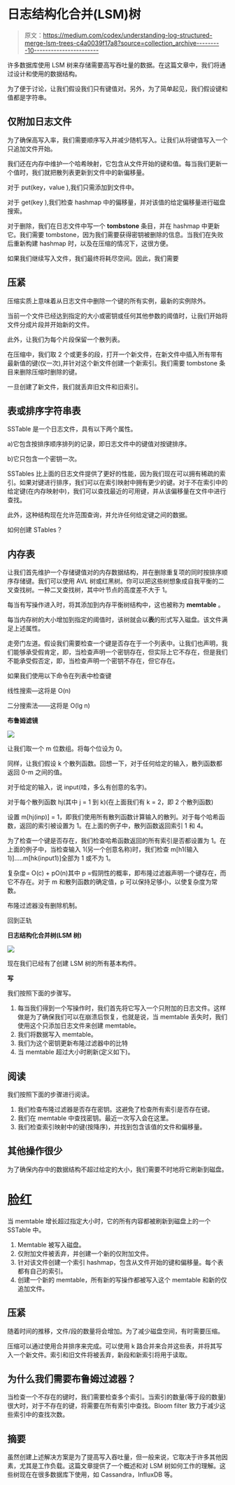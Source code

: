 # 日志结构化合并(LSM)树

> 原文：<https://medium.com/codex/understanding-log-structured-merge-lsm-trees-c4a0039f17a8?source=collection_archive---------10----------------------->

许多数据库使用 LSM 树来存储需要高写吞吐量的数据。在这篇文章中，我们将通过设计和使用的数据结构。

为了便于讨论，让我们假设我们只有键值对。另外，为了简单起见，我们假设键和值都是字符串。

## 仅附加日志文件

为了确保高写入率，我们需要顺序写入并减少随机写入。让我们从将键值写入一个只追加文件开始。

我们还在内存中维护一个哈希映射，它包含从文件开始的键和值。每当我们更新一个值时，我们就把散列表更新到文件中的新偏移量。

对于 put(key，value ),我们只需添加到文件中。

对于 get(key ),我们检查 hashmap 中的偏移量，并对该值的给定偏移量进行磁盘搜索。

对于删除，我们在日志文件中写一个 **tombstone** 条目，并在 hashmap 中更新它。我们需要 tombstone，因为我们需要获得密钥被删除的信息。当我们在失败后重新构建 hashmap 时，以及在压缩的情况下，这很方便。

如果我们继续写入文件，我们最终将耗尽空间。因此，我们需要

## 压紧

压缩实质上意味着从日志文件中删除一个键的所有实例，最新的实例除外。

当前一个文件已经达到指定的大小或密钥或任何其他参数的阈值时，让我们开始将文件分成片段并开始新的文件。

此外，让我们为每个片段保留一个散列表。

在压缩中，我们取 2 个或更多的段，打开一个新文件，在新文件中插入所有带有最新值的键(仅一次),并针对这个新文件创建一个新索引。我们需要 tombstone 条目来删除压缩时删除的键。

一旦创建了新文件，我们就丢弃旧文件和旧索引。

## 表或排序字符串表

SSTable 是一个日志文件，具有以下两个属性。

a)它包含按排序顺序排列的记录，即日志文件中的键值对按键排序。

b)它只包含一个密钥一次。

SSTables 比上面的日志文件提供了更好的性能，因为我们现在可以拥有稀疏的索引。如果对键进行排序，我们可以在索引映射中拥有更少的键。对于不在索引中的给定键(在内存映射中)，我们可以查找最近的可用键，并从该偏移量在文件中进行查找。

此外，这种结构现在允许范围查询，并允许任何给定键之间的数据。

如何创建 STables？

## 内存表

让我们首先维护一个存储键值对的内存数据结构，并在删除重复项的同时按排序顺序存储键。我们可以使用 AVL 树或红黑树。你可以把这些树想象成自我平衡的二叉查找树。一种二叉查找树，其中叶节点的高度差不大于 1。

每当有写操作进入时，将其添加到内存平衡树结构中，这也被称为 **memtable** 。

每当内存树的大小增加到指定的阈值时，该树就会以**表**的形式写入磁盘。该文件满足上述属性。

走旁门左道。假设我们需要检查一个键是否存在于一个列表中。让我们也声明，我们能够承受假肯定，即，当检查声明一个密钥存在，但实际上它不存在，但是我们不能承受假否定，即，当检查声明一个密钥不存在，但它存在。

如果我们使用以下命令在列表中检查键

线性搜索—这将是 O(n)

二分搜索法——这将是 O(lg n)

**布鲁姆滤镜**

![](img/c042c78e910c7fe50835036df723a5ea.png)

让我们取一个 m 位数组。将每个位设为 0。

同样，让我们假设 k 个散列函数。回想一下，对于任何给定的输入，散列函数都返回 0-m 之间的值。

对于给定的输入，说 input(哇，多么有创意的名字)。

对于每个散列函数 hj(其中 j = 1 到 k)(在上面我们有 k = 2，即 2 个散列函数)

设置 m[hj(inp)] = 1，即我们使用所有散列函数计算输入的散列。对于每个哈希函数，返回的索引被设置为 1。在上面的例子中，散列函数返回索引 1 和 4。

为了检查一个键是否存在，我们检查哈希函数返回的所有索引是否都设置为 1。在上面的例子中，当检查输入 1(另一个创意名称)时，我们检查 m[h1(输入 1)]…..m[hk(input1)]全部为 1 或不为 1。

复杂度= O(c) + pO(n)其中 p =假阴性的概率，即布隆过滤器声明一个键存在，而它不存在。对于 m 和散列函数的确定值，p 可以保持足够小，以使复杂度为常数。

布隆过滤器没有删除机制。

回到正轨

**日志结构化合并树(LSM 树)**

![](img/44b4993e966ffc2ac7ebc712408c3c90.png)

现在我们已经有了创建 LSM 树的所有基本构件。

**写**

我们按照下面的步骤写。

1.  每当我们得到一个写操作时，我们首先将它写入一个只附加的日志文件。这样做是为了确保我们可以在崩溃后恢复，也就是说，当 memtable 丢失时，我们使用这个只添加日志文件来创建 memtable。
2.  我们将数据写入 memtable。
3.  我们为这个密钥更新布隆过滤器中的比特
4.  当 memtable 超过大小时刷新(定义如下)。

## 阅读

我们按照下面的步骤进行阅读。

1.  我们检查布隆过滤器是否存在密钥。这避免了检查所有索引是否存在键。
2.  我们在 memtable 中查找密钥。最近一次写入会在这里。
3.  我们检查索引映射中的键(按降序)，并找到包含该值的文件和偏移量。

## 其他操作很少

为了确保内存中的数据结构不超过给定的大小，我们需要不时地将它刷新到磁盘。

# 脸红

当 memtable 增长超过指定大小时，它的所有内容都被刷新到磁盘上的一个 SSTable 中。

1.  Memtable 被写入磁盘。
2.  仅附加文件被丢弃，并创建一个新的仅附加文件。
3.  针对该文件创建一个索引 hashmap，包含从文件开始的键和偏移量。每个表都有自己的索引。
4.  创建一个新的 memtable，所有新的写操作都被写入这个 memtable 和新的仅追加文件。

## 压紧

随着时间的推移，文件/段的数量将会增加。为了减少磁盘空间，有时需要压缩。

压缩可以通过使用合并排序来完成。可以使用 k 路合并来合并这些表，并将其写入一个新文件。索引和旧文件将被丢弃，新段和新索引将用于读取。

## 为什么我们需要布鲁姆过滤器？

当检查一个不存在的键时，我们需要检查多个索引。当索引的数量(等于段的数量)很大时，对于不存在的键，将需要在所有索引中查找。Bloom filter 致力于减少这些索引中的查找次数。

## 摘要

虽然创建上述解决方案是为了提高写入吞吐量，但一般来说，它取决于许多其他因素，尤其是工作负载。这篇文章提供了一个概述和对 LSM 树如何工作的理解。这些树现在在很多数据库下使用，如 Cassandra，InfluxDB 等。